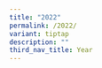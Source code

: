 ```yaml
---
title: "2022"
permalink: /2022/
variant: tiptap
description: ""
third_nav_title: Year
---
```

<p></p>